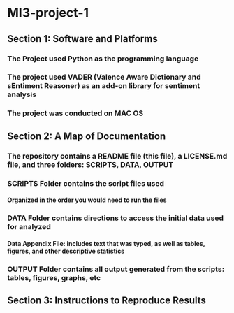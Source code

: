 # MI3-project-1

## Section 1: Software and Platforms
### The Project used Python as the programming language
### The project used VADER (Valence Aware Dictionary and sEntiment Reasoner) as an add-on library for sentiment analysis
### The project was conducted on MAC OS

## Section 2: A Map of Documentation
### The repository contains a README file (this file), a LICENSE.md file, and three folders: SCRIPTS, DATA, OUTPUT
### SCRIPTS Folder contains the script files used
  #### Organized in the order you would need to run the files 
### DATA Folder contains directions to access the initial data used for analyzed
  #### Data Appendix File: includes text that was typed, as well as tables, figures, and other descriptive statistics
### OUTPUT Folder contains all output generated from the scripts: tables, figures, graphs, etc

## Section 3: Instructions to Reproduce Results
